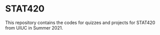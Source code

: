 # STAT420
This repository contains the codes for quizzes and projects for STAT420 from UIUC in Summer 2021.
